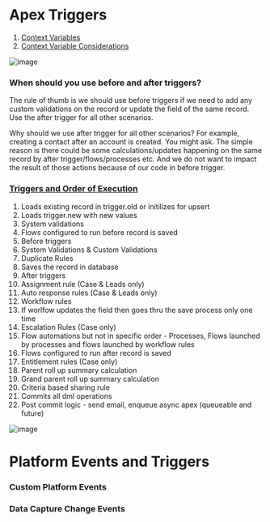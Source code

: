 # Apex Triggers
1. [Context Variables](https://developer.salesforce.com/docs/atlas.en-us.apexcode.meta/apexcode/apex_triggers_context_variables.htm)
1. [Context Variable Considerations](https://developer.salesforce.com/docs/atlas.en-us.apexcode.meta/apexcode/apex_triggers_context_variables_considerations.htm)

![image](https://user-images.githubusercontent.com/34469349/153751105-a5789a44-1619-4232-baeb-d9189f764f91.png)



### When should you use before and after triggers?

The rule of thumb is we should use before triggers if we need to add any custom validations on the record or update the field of the same record.
Use the after trigger for all other scenarios.

Why should we use after trigger for all other scenarios? For example, creating a contact after an account is created. You might ask.
The simple reason is there could be some calculations/updates happening on the same record by after trigger/flows/processes etc. And we do not want to impact the result of those actions because of our code in before trigger.

### [Triggers and Order of Execution](https://developer.salesforce.com/docs/atlas.en-us.apexcode.meta/apexcode/apex_triggers_order_of_execution.htm)

  1. Loads existing record in trigger.old or initilizes for upsert
  2. Loads trigger.new with new values
  3. System validations
  4. Flows configured to run before record is saved
  5. Before triggers
  6. System Validations & Custom Validations
  7. Duplicate Rules
  8. Saves the record in database
  9. After triggers
  10. Assignment rule (Case & Leads only)
  11. Auto response rules (Case & Leads only)
  12. Workflow rules
  13. If worlfow updates the field then goes thru the save process only one time
  14. Escalation Rules (Case only)
  15. Flow automations but not in specific order - Processes, Flows launched by processes and flows launched by workflow rules
  16. Flows configured to run after record is saved
  17. Entitlement rules (Case only)
  18. Parent roll up summary calculation
  19. Grand parent roll up summary calculation
  20. Criteria based sharing rule
  21. Commits all dml operations
  22. Post commit logic - send email, enqueue async apex (queueable and future)
  
![image](https://user-images.githubusercontent.com/34469349/153751113-921ed046-43f6-4782-99ac-268a7e2eb3c9.png)

# Platform Events and Triggers

### Custom Platform Events
### Data Capture Change Events
